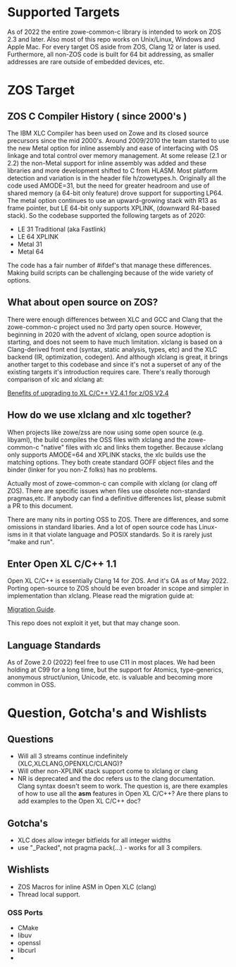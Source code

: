 # Supported Targets

As of 2022 the entire zowe-common-c library is intended to work on ZOS 2.3 and later.   Also most of this repo works on Unix/Linux, Windows and Apple Mac.   For every target OS aside from ZOS, Clang 12 or later is used.  Furthermore, all non-ZOS code is built for 64 bit addressing, as smaller addresses are rare outside of embedded devices, etc.  

# ZOS Target

## ZOS C Compiler History  ( since 2000's )

The IBM XLC Compiler has been used on Zowe and its closed source precursors since the mid 2000's.   Around 2009/2010 the team started to use the new Metal option for inline assembly and ease of interfacing with OS linkage and total control over memory management.  At some release (2.1 or 2.2) the non-Metal support for inline assembly was added and these libraries and more development shifted to C from HLASM.   Most platform detection and variation is in the header file h/zowetypes.h.  Originally all the code used AMODE=31, but the need for greater headroom and use of shared memory (a 64-bit only feature) drove support for supporting LP64.   The metal option continues to use an upward-growing stack with R13 as frame pointer, but LE 64-bit only supports XPLINK, (downward R4-based stack).  So the codebase supported the following targets as of 2020:

- LE 31 Traditional (aka Fastlink)
- LE 64 XPLINK
- Metal 31
- Metal 64

The code has a fair number of #ifdef's that manage these differences.   Making build scripts can be challenging because of the wide variety of options.  

## What about open source on ZOS?

There were enough differences between XLC and GCC and Clang that the zowe-common-c project used no 3rd party open source. However, beginning in 2020 with the advent of xlclang, open source adoption is starting, and does not seem to have much limitation.  xlclang is based on a Clang-derived front end (syntax, static analysis, types, etc) and the XLC backend (IR, optimization, codegen).   And although xlclang is great, it brings another target to this codebase and since it's not a superset of any of the existing targets it's introduction requires care.  There's really thorough comparison of xlc and xlclang at:

[Benefits of upgrading to XL C/C++ V2.4.1 for z/OS V2.4 ](https://www.ibm.com/support/pages/sites/default/files/inline-files/$FILE/zosxlcpp_v2.4.1_benefits.pdf)

## How do we use xlclang and xlc together?

When projects like zowe/zss are now using some open source (e.g. libyaml), the build compiles the OSS files with xlclang and the zowe-common-c "native" files with xlc and links them together.   Because xlclang only supports AMODE=64 and XPLINK stacks, the xlc builds use the matching options.   They both create standard GOFF object files and the binder (linker for you non-Z folks) has no problems.  

Actually most of zowe-common-c can compile with xlclang (or clang off ZOS).  There are specific issues when files use obsolete non-standard pragmas,etc.  If anybody can find a definitive differences list, please submit a PR to this document.

There are many nits in porting OSS to ZOS.  There are differences, and some omissions in standard libaries.   And a lot of open source code has Linux-isms in it that violate language and POSIX standards.  So it is rarely just "make and run".

## Enter Open XL C/C++ 1.1

Open XL C/C++ is essentially Clang 14 for ZOS.  And it's GA as of May 2022.  Porting open-source to ZOS should be even broader in scope and simpler in implementation than xlclang.  Please read the migration guide at:

[Migration Guide](https://www.ibm.com/docs/en/SSUMVNF_1.1.0/pdf/migrate.pdf).

This repo does not exploit it yet, but that may change soon.  

## Language Standards

As of Zowe 2.0 (2022) feel free to use C11 in most places.  We had been holding at C99 for a long time, but the support for Atomics, type-generics, anonymous struct/union, Unicode, etc. is valuable and becoming more common in OSS.  

# Question, Gotcha's and Wishlists

## Questions

- Will all 3 streams continue indefinitely (XLC,XLCLANG,OPENXLC/CLANG)?
- Will other non-XPLINK stack support come to xlclang or clang
- NR is deprecated and the doc refers us to the clang documentation. Clang syntax doesn't seem to work. The question is, are there examples of how to use all the __asm__ features in Open XL C/C++? Are there plans to add examples to the Open XL C/C++ doc?

## Gotcha's

- XLC does allow integer bitfields for all integer widths
- use "_Packed", not pragma pack(...) - works for all 3 compilers.

## Wishlists

- ZOS Macros for inline ASM in Open XLC (clang)
- Thread local support.  

### OSS Ports
- CMake 
- libuv
- openssl 
- libcurl
- 
